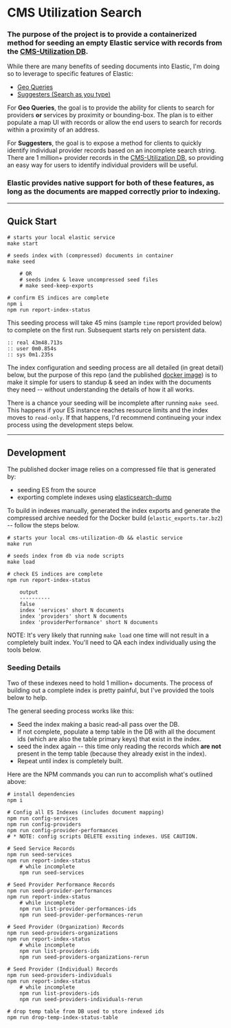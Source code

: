 
# CMS Utilization Search

### The purpose of the project is to provide a containerized method for seeding an empty Elastic service with records from the [CMS-Utilization DB](https://github.com/sudowing/cms-utilization-db).

While there are many benefits of seeding documents into Elastic, I'm doing so to leverage to specific features of Elastic:
- [Geo Queries](https://www.elastic.co/guide/en/elasticsearch/reference/current/geo-queries.html)
- [Suggesters (Search as you type)](https://www.elastic.co/guide/en/elasticsearch/reference/current/search-suggesters-completion.html)

For __Geo Queries__, the goal is to provide the ability for clients to search for providers __or__ services by proximity or bounding-box. The plan is to either populate a map UI with records or allow the end users to search for records within a proximity of an address.

For __Suggesters__, the goal is to expose a method for clients to quickly identify individual provider records based on an incomplete search string. There are 1 million+ provider records in the [CMS-Utilization DB](https://github.com/sudowing/cms-utilization-db), so providing an easy way for users to identify individual providers will be useful.

### Elastic provides native support for both of these features, as long as the documents are mapped correctly __prior__ to indexing.


---

##  <a id="quick-start"></a>Quick Start

```
# starts your local elastic service
make start

# seeds index with (compressed) documents in container
make seed

    # OR
    # seeds index & leave uncompressed seed files
    # make seed-keep-exports

# confirm ES indices are complete
npm i
npm run report-index-status

```

This seeding process will take 45 mins (sample `time` report provided below) to complete on the first run. Subsequent starts rely on persistent data.

    :: real 43m48.713s
    :: user 0m0.854s
    :: sys 0m1.235s

The index configuration and seeding process are all detailed (in great detail) below, but the purpose of this repo (and the published [docker image](https://hub.docker.com/r/sudowing/cms-utilization-search))
is to make it simple for users to standup & seed an index with the documents they need -- without understanding the details of how it all works.

There is a chance your seeding will be incomplete after running `make seed`. This happens if your ES instance reaches resource limits and the index moves to `read-only`. If that happens, I'd recommend continueing your index process using the development steps below.


---

##  <a id="development"></a>Development

The published docker image relies on a compressed file that is generated by:
- seeding ES from the source
- exporting complete indexes using [elasticsearch-dump](https://github.com/taskrabbit/elasticsearch-dump)

To build in indexes manually, generated the index exports and generate the compressed archive needed for the Docker build (`elastic_exports.tar.bz2`) -- follow the steps below.

```
# starts your local cms-utilization-db && elastic service
make run

# seeds index from db via node scripts
make load

# check ES indices are complete
npm run report-index-status

    output
    ----------
    false
    index 'services' short N documents
    index 'providers' short N documents
    index 'providerPerformance' short N documents

```
NOTE: It's very likely that running `make load` one time will not result in a completely built index. You'll need to QA each index individually  using the tools below.

### Seeding Details

Two of these indexes need to hold 1 million+ documents. The process of building out a complete index is pretty painful, but I've provided the tools below to help.

The general seeding process works like this:
- Seed the index making a basic read-all pass over the DB.
- If not complete, populate a temp table in the DB with all the document ids (which are also the table primary keys) that exist in the index.
- seed the index again -- this time only reading the records which **are not** present in the temp table (because they already exist in the index).
- Repeat until index is completely built.

Here are the NPM commands you can run to accomplish what's outlined above:

```
# install dependencies
npm i

# Config all ES Indexes (includes document mapping)
npm run config-services
npm run config-providers
npm run config-provider-performances
# * NOTE: config scripts DELETE exsiting indexes. USE CAUTION.

# Seed Service Records
npm run seed-services
npm run report-index-status
    # while incomplete
    npm run seed-services

# Seed Provider Performance Records
npm run seed-provider-performances
npm run report-index-status
    # while incomplete
    npm run list-provider-performances-ids
    npm run seed-provider-performances-rerun

# Seed Provider (Organization) Records
npm run seed-providers-organizations
npm run report-index-status
    # while incomplete
    npm run list-providers-ids
    npm run seed-providers-organizations-rerun

# Seed Provider (Individual) Records
npm run seed-providers-individuals
npm run report-index-status
    # while incomplete
    npm run list-providers-ids
    npm run seed-providers-individuals-rerun

# drop temp table from DB used to store indexed ids
npm run drop-temp-index-status-table
```